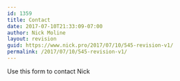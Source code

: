 ```yaml
---
id: 1359
title: Contact
date: 2017-07-10T21:33:09-07:00
author: Nick Moline
layout: revision
guid: https://www.nick.pro/2017/07/10/545-revision-v1/
permalink: /2017/07/10/545-revision-v1/
---
```

Use this form to contact Nick

<div id='contact-form-1359'>
</div>